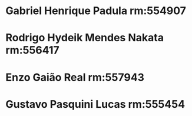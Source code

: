 # Gabriel Henrique Padula rm:554907
# Rodrigo Hydeik Mendes Nakata rm:556417
# Enzo Gaião Real rm:557943
# Gustavo Pasquini Lucas rm:555454
#
